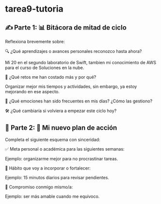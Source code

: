 # tarea9-tutoria

## ✍️ Parte 1: 📊 Bitácora de mitad de ciclo
Reflexiona brevemente sobre:

🔍 ¿Qué aprendizajes o avances personales reconozco hasta ahora?

Mi 20 en el segundo laboratorio de Swift, tambien mi conocimiento de AWS para el curso de Soluciones en la nube.

💼 ¿Qué retos me han costado más y por qué?

Organizar mejor mis tiempos y actividades, sin embargo, ya estoy mejorando en ese aspecto.

🧠 ¿Qué emociones han sido frecuentes en mis días? ¿Cómo las gestiono?



🛠️ ¿Qué cambiaría si volviera a empezar este ciclo hoy?



## 🚀 Parte 2: 🎯 Mi nuevo plan de acción

Completa el siguiente esquema con sinceridad:

✅ Meta personal o académica para las siguientes semanas:

Ejemplo: organizarme mejor para no procrastinar tareas.

🔁 Hábito que voy a incorporar o fortalecer:

Ejemplo: 15 minutos diarios para revisar pendientes.

🌈 Compromiso conmigo mismo/a:

Ejemplo: ser más amable cuando me equivoco.
